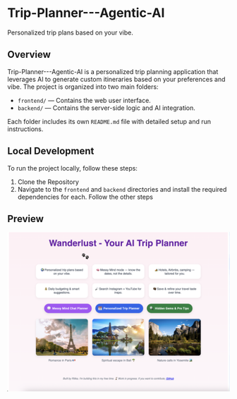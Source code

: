 # Trip-Planner---Agentic-AI
Personalized trip plans based on your vibe.

## Overview

Trip-Planner---Agentic-AI is a personalized trip planning application that leverages AI to generate custom itineraries based on your preferences and vibe. The project is organized into two main folders:

- `frontend/` — Contains the web user interface.
- `backend/` — Contains the server-side logic and AI integration.

Each folder includes its own `README.md` file with detailed setup and run instructions.

## Local Development

To run the project locally, follow these steps:

1. Clone the Repository
2. Navigate to the `frontend` and `backend` directories and install the required dependencies for each. Follow the other steps

## Preview

![Trip Planner AI Frontend Preview](trip_planner_ai_full/frontend/src/assets/readme.png)

